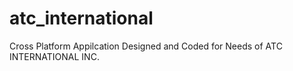 # atc_international

Cross Platform Appilcation Designed and Coded for Needs of ATC INTERNATIONAL INC.
